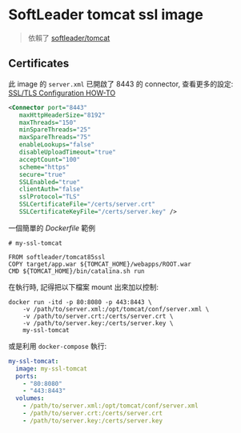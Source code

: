 # SoftLeader tomcat ssl image

> 依賴了 [softleader/tomcat](https://github.com/softleader/dockerfile/tree/master/tomcat)

## Certificates

此 image 的 `server.xml` 已開啟了 8443 的 connector, 查看更多的設定: [SSL/TLS Configuration HOW-TO](https://tomcat.apache.org/tomcat-8.5-doc/ssl-howto.html)

```xml
<Connector port="8443" 
   maxHttpHeaderSize="8192" 
   maxThreads="150" 
   minSpareThreads="25" 
   maxSpareThreads="75" 
   enableLookups="false" 
   disableUploadTimeout="true" 
   acceptCount="100" 
   scheme="https" 
   secure="true" 
   SSLEnabled="true" 
   clientAuth="false" 
   sslProtocol="TLS" 
   SSLCertificateFile="/certs/server.crt"
   SSLCertificateKeyFile="/certs/server.key" />```

一個簡單的 *Dockerfile* 範例

```
# my-ssl-tomcat

FROM softleader/tomcat85ssl
COPY target/app.war ${TOMCAT_HOME}/webapps/ROOT.war
CMD ${TOMCAT_HOME}/bin/catalina.sh run
```

在執行時, 記得把以下檔案 mount 出來加以控制:

```
docker run -itd -p 80:8080 -p 443:8443 \
	-v /path/to/server.xml:/opt/tomcat/conf/server.xml \
	-v /path/to/server.crt:/certs/server.crt \
	-v /path/to/server.key:/certs/server.key \
	my-ssl-tomcat
```

或是利用 `docker-compose` 執行:

```yaml
my-ssl-tomcat:
  image: my-ssl-tomcat
  ports:
    - "80:8080"
    - "443:8443"
  volumes:
    - /path/to/server.xml:/opt/tomcat/conf/server.xml
    - /path/to/server.crt:/certs/server.crt
    - /path/to/server.key:/certs/server.key
```
